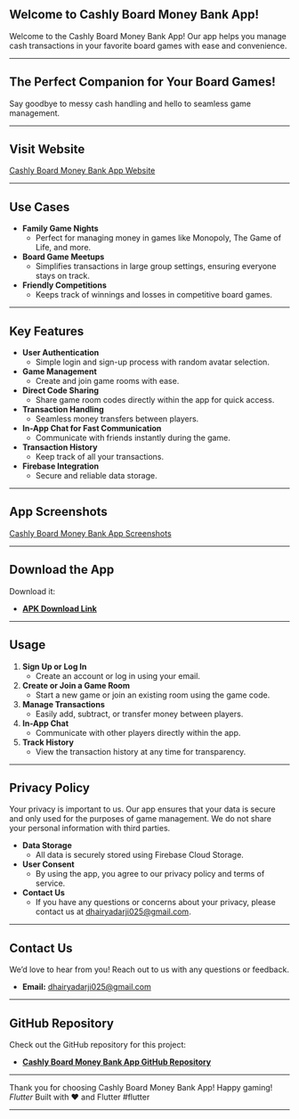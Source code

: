 ## Welcome to Cashly Board Money Bank App!

Welcome to the Cashly Board Money Bank App! Our app helps you manage cash transactions in your favorite board games with ease and convenience.

---

## The Perfect Companion for Your Board Games!

Say goodbye to messy cash handling and hello to seamless game management.

---

## Visit Website

[Cashly Board Money Bank App Website](https://famous-arithmetic-ef4.notion.site/Cashly-Board-Money-Bank-App-5e5e46efdf6b4493a5da595eee42b018)

---

## Use Cases

- **Family Game Nights**
    - Perfect for managing money in games like Monopoly, The Game of Life, and more.
- **Board Game Meetups**
    - Simplifies transactions in large group settings, ensuring everyone stays on track.
- **Friendly Competitions**
    - Keeps track of winnings and losses in competitive board games.

---

## Key Features

- **User Authentication**
    - Simple login and sign-up process with random avatar selection.
- **Game Management**
    - Create and join game rooms with ease.
- **Direct Code Sharing**
    - Share game room codes directly within the app for quick access.
- **Transaction Handling**
    - Seamless money transfers between players.
- **In-App Chat for Fast Communication**
    - Communicate with friends instantly during the game.
- **Transaction History**
    - Keep track of all your transactions.
- **Firebase Integration**
    - Secure and reliable data storage.

---

## App Screenshots

[Cashly Board Money Bank App Screenshots](https://www.notion.so/Cashly-Board-Money-Bank-App-Screenshots-87812f8fb3a94ec2817cd39f6bb974fc?pvs=21)

---

## Download the App

Download it:

- [**APK Download Link**](https://drive.google.com/file/d/1RSMRzUpc3bnBkl_qahnrtFxMdhvMkVsB/view?usp=sharing)

---

## Usage

1. **Sign Up or Log In**
    - Create an account or log in using your email.
2. **Create or Join a Game Room**
    - Start a new game or join an existing room using the game code.
3. **Manage Transactions**
    - Easily add, subtract, or transfer money between players.
4. **In-App Chat**
    - Communicate with other players directly within the app.
5. **Track History**
    - View the transaction history at any time for transparency.

---

## Privacy Policy

Your privacy is important to us. Our app ensures that your data is secure and only used for the purposes of game management. We do not share your personal information with third parties.

- **Data Storage**
    - All data is securely stored using Firebase Cloud Storage.
- **User Consent**
    - By using the app, you agree to our privacy policy and terms of service.
- **Contact Us**
    - If you have any questions or concerns about your privacy, please contact us at [dhairyadarji025@gmail.com](mailto:dhairyadarji025@gmail.com).

---

## Contact Us

We’d love to hear from you! Reach out to us with any questions or feedback.

- **Email:** [dhairyadarji025@gmail.com](mailto:dhairyadarji025@gmail.com)

---

## GitHub Repository

Check out the GitHub repository for this project:

- [**Cashly Board Money Bank App GitHub Repository**](https://github.com/yourusername/cashly-board-money-bank-app)

---

Thank you for choosing Cashly Board Money Bank App! Happy gaming!
*Flutter* Built with ❤️ and Flutter #flutter

---
